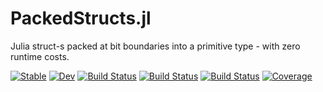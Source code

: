 # PackedStructs.jl

Julia struct-s packed at bit boundaries into a primitive type - with zero runtime costs.

[![Stable](https://img.shields.io/badge/docs-stable-blue.svg)](https://rryi.github.io/PackedStructs.jl/stable)
[![Dev](https://img.shields.io/badge/docs-dev-blue.svg)](https://rryi.github.io/PackedStructs.jl/dev)
[![Build Status](https://travis-ci.com/rryi/PackedStructs.jl.svg?branch=master)](https://travis-ci.com/rryi/PackedStructs.jl)
[![Build Status](https://ci.appveyor.com/api/projects/status/github/rryi/PackedStructs.jl?svg=true)](https://ci.appveyor.com/project/rryi/PackedStructs-jl)
[![Build Status](https://api.cirrus-ci.com/github/rryi/PackedStructs.jl.svg)](https://cirrus-ci.com/github/rryi/PackedStructs.jl)
[![Coverage](https://codecov.io/gh/rryi/PackedStructs.jl/branch/master/graph/badge.svg)](https://codecov.io/gh/rryi/PackedStructs.jl)



